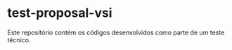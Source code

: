 # test-proposal-vsi
Este repositório contém os códigos desenvolvidos como parte de um teste técnico.
